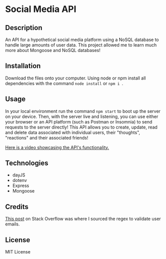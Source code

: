 # Social Media API

## Description

An API for a hypothetical social media platform using a NoSQL database to handle large amounts of user data. This project allowed me to learn much more about Mongoose and NoSQL databases!

## Installation

Download the files onto your computer. Using node or npm install all dependencies with the command ```node install``` or ```npm i ```.

## Usage

In your local environment run the command ```npm start``` to boot up the server on your device. Then, with the server live and listening, you can use either your browser or an API platform (such as Postman or Insomnia) to send requests to the server directly! This API allows you to create, update, read and delete data associated with individual users, their "thoughts", "reactions" and their associated friends!

[Here is a video showcasing the API's functionality.](https://drive.google.com/file/d/1ySTgcmCsmdxc5-Sg5N18oHt4KTwQGcrB/view)


## Technologies

+ dayJS
+ dotenv
+ Express
+ Mongoose

## Credits

[This post](https://stackoverflow.com/questions/18022365/mongoose-validate-email-syntax) on Stack Overflow was where I sourced the regex to validate user emails.


## License
MIT License